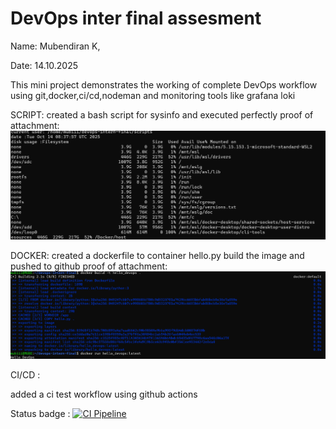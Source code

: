 # DevOps inter final assesment 

Name: Mubendiran K,

Date: 14.10.2025

This mini project demonstrates the working of complete DevOps workflow using git,docker,ci/cd,nodeman and monitoring tools like grafana loki 

SCRIPT:
created a bash script for sysinfo and executed perfectly 
proof of attachment:
 ![alt text](image.png)

DOCKER:
created a dockerfile to container hello.py 
build the image and pushed to github 
proof of attachment:
 ![alt text](image-1.png)

 CI/CD :

 added a ci test workflow using github actions 

 Status badge : [![CI Pipeline](https://github.com/MUBENDIRAN/devops-intern-final/actions/workflows/docker-image.yml/badge.svg)](https://github.com/MUBENDIRAN/devops-intern-final/actions/workflows/docker-image.yml)

 